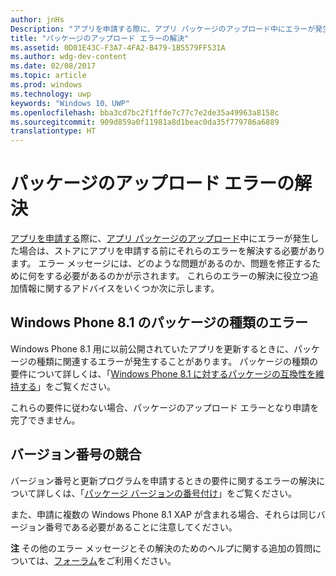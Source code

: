 ```yaml
---
author: jnHs
Description: "アプリを申請する際に、アプリ パッケージのアップロード中にエラーが発生した場合は、ストアにアプリを申請する前にそれらのエラーを解決する必要があります。"
title: "パッケージのアップロード エラーの解決"
ms.assetid: 0D01E43C-F3A7-4FA2-B479-1B5579FF531A
ms.author: wdg-dev-content
ms.date: 02/08/2017
ms.topic: article
ms.prod: windows
ms.technology: uwp
keywords: "Windows 10、UWP"
ms.openlocfilehash: bba3cd7bc2f1ffde7c77c7e2de35a49963a8158c
ms.sourcegitcommit: 909d859a0f11981a8d1beac0da35f779786a6889
translationtype: HT
---
```

# <a name="resolve-package-upload-errors"></a>パッケージのアップロード エラーの解決


[アプリを申請する](app-submissions.md)際に、[アプリ パッケージのアップロード](upload-app-packages.md)中にエラーが発生した場合は、ストアにアプリを申請する前にそれらのエラーを解決する必要があります。 エラー メッセージには、どのような問題があるのか、問題を修正するために何をする必要があるのかが示されます。 これらのエラーの解決に役立つ追加情報に関するアドバイスをいくつか次に示します。

## <a name="package-type-errors-for-windows-phone-81"></a>Windows Phone 8.1 のパッケージの種類のエラー

Windows Phone 8.1 用に以前公開されていたアプリを更新するときに、パッケージの種類に関連するエラーが発生することがあります。 パッケージの種類の要件について詳しくは、「[Windows Phone 8.1 に対するパッケージの互換性を維持する](guidance-for-app-package-management.md#maintaining-package-compatibility-for-windows-phone-81)」をご覧ください。

これらの要件に従わない場合、パッケージのアップロード エラーとなり申請を完了できません。

## <a name="version-number-conflicts"></a>バージョン番号の競合


バージョン番号と更新プログラムを申請するときの要件に関するエラーの解決について詳しくは、「[パッケージ バージョンの番号付け](package-version-numbering.md)」をご覧ください。

また、申請に複数の Windows Phone 8.1 XAP が含まれる場合、それらは同じバージョン番号である必要があることに注意してください。

**注** その他のエラー メッセージとその解決のためのヘルプに関する追加の質問については、[フォーラム](http://go.microsoft.com/fwlink/p/?LinkId=224196)をご利用ください。

 

 

 




